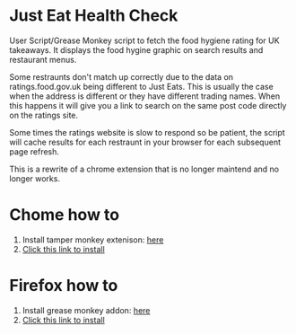 # Just Eat Health Check

User Script/Grease Monkey script to fetch the food hygiene rating for UK takeaways. It displays the food hygine graphic on search results and restaurant menus. 

Some restraunts don't match up correctly due to the data on ratings.food.gov.uk being different to Just Eats. This is usually the case when the address is different or they have different trading names. When this happens it will give you a link to search on the same post code directly on the ratings site.

Some times the ratings website is slow to respond so be patient, the script will cache results for each restraunt in your browser for each subsequent page refresh.

This is a rewrite of a chrome extension that is no longer maintend and no longer works.

# Chome how to

1. Install tamper monkey extenison: [here](https://chrome.google.com/webstore/detail/tampermonkey/dhdgffkkebhmkfjojejmpbldmpobfkfo?hl=en)
2. [Click this link to install](https://github.com/lisa-lionheart/JustEatHealthCheck/raw/master/JEHealthCheck.user.js)

# Firefox how to

1. Install grease monkey addon: [here](https://addons.mozilla.org/en-US/firefox/addon/greasemonkey/)
2. [Click this link to install](https://github.com/lisa-lionheart/JustEatHealthCheck/raw/master/JEHealthCheck.user.js)
